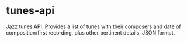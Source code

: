 # tunes-api

Jazz tunes API. Provides a list of tunes with their composers and date of composition/first recording, plus other pertinent details. JSON format.
